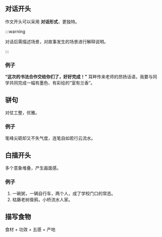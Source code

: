 ## 对话开头

作文开头可以采用 **对话形式**，更独特。

:::warning

对话后需描述场景，对故事发生的场景进行解释说明。

:::

### 例子

**“这次的书法合作交给你们了，好好完成！”** 耳畔传来老师的昂扬话语，我要与同学共同完成一幅有墨色、有彩绘的“室有兰香”。

## 骈句

对仗工整，优雅。

### 例子

笔峰尖砺却又不失气度，连笔自如若行云流水。

## 白描开头

多个意象堆叠，产生画面感。

### 例子

1. 一碗粥，一辆自行车，两个人，成了学校门口的常态。
2. 枯藤老树昏鸦，小桥流水人家。

## 描写食物

食材 + 功效 + 五感 + 产地
